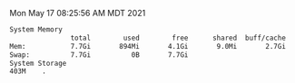Mon May 17 08:25:56 AM MDT 2021
```bash
System Memory
               total        used        free      shared  buff/cache   available
Mem:           7.7Gi       894Mi       4.1Gi       9.0Mi       2.7Gi       6.5Gi
Swap:          7.7Gi          0B       7.7Gi
System Storage
403M	.
```
